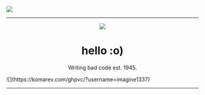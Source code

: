 ![](https://komarev.com/ghpvc/?username=imagine1337)
<hr>
<p align="middle"><img align="middle" src="https://imagine1337.github.io/akcat.gif"/></p>
<h1 align="middle">hello :o)</h1>
<p align="middle">
  Writing bad code est. 1945.</p>
![](https://komarev.com/ghpvc/?username=imagine1337)
<hr>
